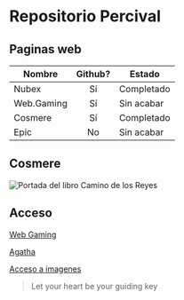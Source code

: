# Repositorio Percival

## Paginas web

|Nombre    |Github?  |Estado    |
|----------|:-------:|----------|
|Nubex     |Sí       |Completado|
|Web.Gaming|Sí       |Sin acabar|
|Cosmere   |Sí       |Completado|
|Epic      |No       |Sin acabar|

## Cosmere
![Portada del libro Camino de los Reyes](https://i0.wp.com/www.tor.com/wp-content/uploads/2014/12/TheWayOfKings.png?fit=205%2C+9999&crop=0%2C0%2C100%2C312px&ssl=1)

## Acceso
[Web Gaming](https://persibaldo.github.io/web.gaming/inicio.html)

[Agatha](https://github.com/Persibaldo/markdown/blob/main/agatha.html)

[Acceso a imagenes](https://github.com/Persibaldo/markdown/tree/main/img)

> Let your heart be your guiding key
